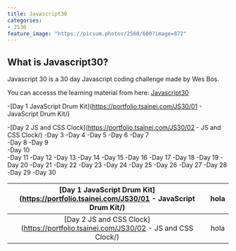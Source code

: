 ```yaml
---
title: Javascript30
categories:
- JS30
feature_image: "https://picsum.photos/2560/600?image=872"
---
```


## What is Javascript30?

Javascript 30 is a 30 day Javascript coding challenge made by Wes Bos.

You can accesss the learning material from here: [Javascript30](https://javascript30.com/)

-[Day 1 JavaScript Drum Kit](https://portfolio.tsainei.com/JS30/01 - JavaScript Drum Kit/)

-[Day 2 JS and CSS Clock](https://portfolio.tsainei.com/JS30/02 - JS and CSS Clock/)
-Day 3
-Day 4
-Day 5
-Day 6
-Day 7  
-Day 8
-Day 9  
-Day 10  
-Day 11
-Day 12
-Day 13
-Day 14
-Day 15
-Day 16
-Day 17
-Day 18
-Day 19
-Day 20
-Day 21
-Day 22
-Day 23
-Day 24
-Day 25
-Day 26
-Day 27
-Day 28
-Day 29
-Day 30

[Day 1 JavaScript Drum Kit](https://portfolio.tsainei.com/JS30/01 - JavaScript Drum Kit/)|hola
:-----:|:-----:
[Day 2 JS and CSS Clock](https://portfolio.tsainei.com/JS30/02 - JS and CSS Clock/)|hola